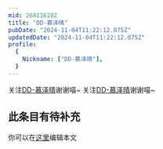 ```yaml
---
mid: 268116282
title: "DD-慕泽晴"
pubDate: "2024-11-04T11:22:12.075Z"
updatedDate: "2024-11-04T11:22:12.075Z"
profile:
  {
    Nickname: ["DD-慕泽晴"],
  }
---
```


关注[DD-慕泽晴](https://space.bilibili.com/268116282)谢谢喵~ 关注[DD-慕泽晴](https://space.bilibili.com/268116282)谢谢喵~

## 此条目有待补充
你可以在[这里](https://github.com/Yuhanawa/VTuber.ICU-Content/edit/master/v/DD-慕泽晴/index.md)编辑本文
